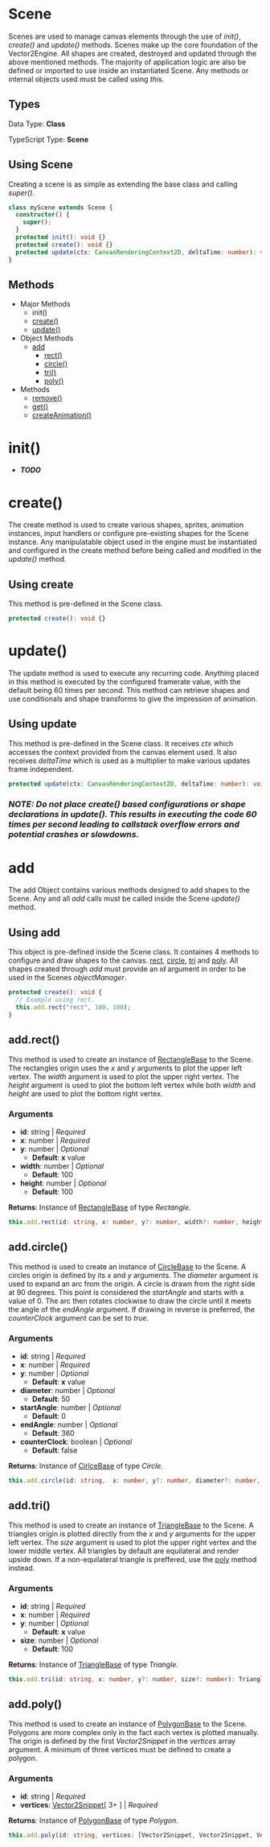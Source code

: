# Scene

Scenes are used to manage canvas elements through the use of _init()_, _create()_ and _update()_ methods. Scenes make up the core foundation of the Vector2Engine. All shapes are created, destroyed and updated through the above mentioned methods. The majority of application logic are also be defined or imported to use inside an instantiated Scene. Any methods or internal objects used must be called using _this_.

## Types

Data Type: **Class**

TypeScript Type: **Scene**

## Using Scene

Creating a scene is as simple as extending the base class and calling _super()_.

```ts
class myScene extends Scene {
  constructor() {
    super();
  }
  protected init(): void {}
  protected create(): void {}
  protected update(ctx: CanvasRenderingContext2D, deltaTime: number): void {}
}
```

## Methods

- Major Methods
  - init()
  - [create()](#create)
  - [update()](#update)
- Object Methods
  - [add](#add)
    - [rect()](#addrect)
    - [circle()](#addcircle)
    - [tri()](#addtri)
    - [poly()](#addpoly)
- Methods
  - [remove()](#remove)
  - [get()](#get)
  - [createAnimation()](#createAnimation)

# init()

- _**TODO**_

# create()

The create method is used to create various shapes, sprites, animation instances, input handlers or configure pre-existing shapes for the Scene instance. Any manipulatable object used in the engine must be instantiated and configured in the create method before being called and modified in the _update()_ method.

## Using create

This method is pre-defined in the Scene class.

```ts
protected create(): void {}
```

# update()

The update method is used to execute any recurring code. Anything placed in this method is executed by the configured framerate value, with the default being 60 times per second. This method can retrieve shapes and use conditionals and shape transforms to give the impression of animation.

## Using update

This method is pre-defined in the Scene class. It receives _ctx_ which accesses the context provided from the canvas element used. It also receives _deltaTime_ which is used as a multiplier to make various updates frame independent.

```ts
protected update(ctx: CanvasRenderingContext2D, deltaTime: number): void {}
```

### **_NOTE: Do not place create() based configurations or shape declarations in update(). This results in executing the code 60 times per second leading to callstack overflow errors and potential crashes or slowdowns._**

# add

The add Object contains various methods designed to add shapes to the Scene. Any and all _add_ calls must be called inside the Scene _update()_ method.

## Using add

This object is pre-defined inside the Scene class. It containes 4 methods to configure and draw shapes to the canvas. [rect](#addrect), [circle](#addcircle), [tri](#addtri) and [poly](#addpoly). All shapes created through _add_ must provide an _id_ argument in order to be used in the Scenes _objectManager_.

```ts
protected create(): void {
  // Example using rect.
  this.add.rect("rect", 100, 100);
}
```

## add.rect()

This method is used to create an instance of [RectangleBase]() to the Scene. The rectangles origin uses the _x_ and _y_ arguments to plot the upper left vertex. The _width_ argument is used to plot the upper right vertex. The _height_ argument is used to plot the bottom left vertex while both _width_ and _height_ are used to plot the bottom right vertex.

### Arguments

- **id**: string | _Required_
- **x**: number | _Required_
- **y**: number | _Optional_
  - **Default**: **x** value
- **width**: number | _Optional_
  - **Default**: 100
- **height**: number | _Optional_
  - **Default**: 100

**Returns**: Instance of [RectangleBase]() of type _Rectangle_.

```ts
this.add.rect(id: string, x: number, y?: number, width?: number, height?: number): Rectangle;
```

## add.circle()

This method is used to create an instance of [CircleBase]() to the Scene. A circles origin is defined by its _x_ and _y_ arguments. The _diameter_ argument is used to expand an arc from the origin. A circle is drawn from the right side at 90 degrees. This point is considered the _startAngle_ and starts with a value of 0. The arc then rotates clockwise to draw the circle until it meets the angle of the _endAngle_ argument. If drawing in reverse is preferred, the _counterClock_ argument can be set to _true_.

### Arguments

- **id**: string | _Required_
- **x**: number | _Required_
- **y**: number | _Optional_
  - **Default**: **x** value
- **diameter**: number | _Optional_
  - **Default**: 50
- **startAngle**: number | _Optional_
  - **Default**: 0
- **endAngle**: number | _Optional_
  - **Default**: 360
- **counterClock**: boolean | _Optional_
  - **Default**: false

**Returns**: Instance of [CirlceBase]() of type _Circle_.

```ts
this.add.circle(id: string,  x: number, y?: number, diameter?: number, startAngle?: number, endAngle?: number, counterClock?: boolean): Circle;
```

## add.tri()

This method is used to create an instance of [TriangleBase]() to the Scene. A triangles origin is plotted directly from the _x_ and _y_ arguments for the upper left vertex. The _size_ argument is used to plot the upper right vertex and the lower middle vertex. All triangles by default are equilateral and render upside down. If a non-equilateral triangle is preffered, use the [poly](#addpoly) method instead.

### Arguments

- **id**: string | _Required_
- **x**: number | _Required_
- **y**: number | _Optional_
  - **Default**: **x** value
- **size**: number | _Optional_
  - **Default**: 100

**Returns**: Instance of [TriangleBase]() of type _Triangle_.

```ts
this.add.tri(id: string, x: number, y?: number, size?: number): Triangle;
```

## add.poly()

This method is used to create an instance of [PolygonBase]() to the Scene. Polygons are more complex only in the fact each vertex is plotted manually. The origin is defined by the first _Vector2Snippet_ in the _vertices_ array argument. A minimum of three vertices must be defined to create a polygon.

### Arguments

- **id**: string | _Required_
- **vertices**: [Vector2Snippet]()[ 3+ ] | _Required_

**Returns**: Instance of [PolygonBase]() of type _Polygon_.

```ts
this.add.poly(id: string, vertices: [Vector2Snippet, Vector2Snippet, Vector2Snippet, ...Vector2Snippet[]]): Polygon;
```
